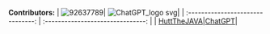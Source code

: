 **Contributors:**
| ![92637789](https://github.com/HuttTheJAVA/Shoping_Mall_Project/assets/92637789/b1a87abc-f79b-482f-9bf1-4264975eef38)| ![ChatGPT_logo svg](https://github.com/HuttTheJAVA/Shoping_Mall_Project/assets/92637789/80303cbd-a5af-4440-9961-19c1fa88c23f)|
| :-------------------------------: | :-------------------------------: |
| [HuttTheJAVA](https://github.com/HuttTheJAVA)|[ChatGPT](https://chat.openai.com/)|
